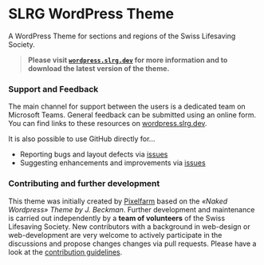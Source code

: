 # SLRG WordPress Theme

A WordPress Theme for sections and regions of the Swiss Lifesaving Society.

> **Please visit [`wordpress.slrg.dev`](https://wordpress.slrg.dev) for more information and to download the latest version of the theme.**

### Support and Feedback
The main channel for support between the users is a dedicated team on Microsoft Teams.
General feedback can be submitted using an online form.
You can find links to these resources on [wordpress.slrg.dev](https://wordpress.slrg.dev).

It is also possible to use GitHub directly for...
* Reporting bugs and layout defects via [issues](https://github.com/slrg-sss/slrg-wordpress-theme/issues)
* Suggesting enhancements and improvements via [issues](https://github.com/slrg-sss/slrg-wordpress-theme/issues)


### Contributing and further development
This theme was initially created by [Pixelfarm](https://www.pixelfarm.ch) based on the *«Naked Wordpress» Theme by J. Beckman*.
Further development and maintenance is carried out independently by a **team of volunteers** of the Swiss Lifesaving Society.
New contributors with a background in web-design or web-development are very welcome to actively participate in the discussions
and propose changes changes via pull requests. Please have a look at the [contribution guidelines](CONTRIBUTING.md).
